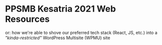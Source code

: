 # PPSMB Kesatria 2021 Web Resources

or: how we're able to shove our preferred tech stack (React, JS, etc.) into a *"kinda-restricted"* WordPress Multisite (WPMU) site